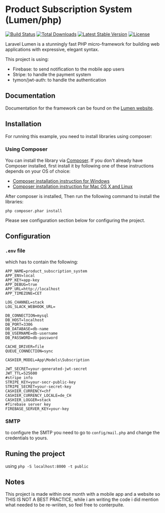 # Product Subscription System (Lumen/php)

[![Build Status](https://travis-ci.org/laravel/lumen-framework.svg)](https://travis-ci.org/laravel/lumen-framework)
[![Total Downloads](https://img.shields.io/packagist/dt/laravel/framework)](https://packagist.org/packages/laravel/lumen-framework)
[![Latest Stable Version](https://img.shields.io/packagist/v/laravel/framework)](https://packagist.org/packages/laravel/lumen-framework)
[![License](https://img.shields.io/packagist/l/laravel/framework)](https://packagist.org/packages/laravel/lumen-framework)

Laravel Lumen is a stunningly fast PHP micro-framework for building web applications with expressive, elegant syntax.

This project is using:
- Firebase: to send notification to the mobile app users
- Stripe: to handle the payment system 
- tymon/jwt-auth: to handle the authentication

## Documentation

Documentation for the framework can be found on the [Lumen website](https://lumen.laravel.com/docs).

## Installation
For running this example, you need to install libraries using composer:

### Using Composer
You can install the library via [Composer](https://getcomposer.org/). If you don't already have Composer installed, first install it by following one of these instructions depends on your OS of choice:
* [Composer installation instruction for Windows](https://getcomposer.org/doc/00-intro.md#installation-windows)
* [Composer installation instruction for Mac OS X and Linux](https://getcomposer.org/doc/00-intro.md#installation-linux-unix-osx)

After composer is installed, Then run the following command to install the libraries:

```
php composer.phar install
```
Please see configuration section below for configuring the project.

## Configuration

### ```.env``` file

 which has to contain the following:

```
APP_NAME=product_subscription_system
APP_ENV=local
APP_KEY=app-key
APP_DEBUG=true
APP_URL=http://localhost
APP_TIMEZONE=CET

LOG_CHANNEL=stack
LOG_SLACK_WEBHOOK_URL=

DB_CONNECTION=mysql
DB_HOST=localhost
DB_PORT=3306
DB_DATABASE=db-name
DB_USERNAME=db-username
DB_PASSWORD=db-password

CACHE_DRIVER=file
QUEUE_CONNECTION=sync

CASHIER_MODEL=App\Models\Subscription

JWT_SECRET=your-generated-jwt-secret
JWT_TTL=525600
#stripe info
STRIPE_KEY=your-secr-public-key
STRIPE_SECRET=your-secret-key
CASHIER_CURRENCY=chf
CASHIER_CURRENCY_LOCALE=de_CH
CASHIER_LOGGER=stack
#firebase server key
FIREBASE_SERVER_KEY=your-key

```
### SMTP

to configure the SMTP you need to go to ```config/mail.php``` and change the credentials to yours.

## Runing the project

using ```php -S localhost:8000 -t public```

## Notes

This project is made within one month with a mobile app and a website so THIS IS NOT A BEST PRACTICE, while i am writing the code i did mention what needed to be re-wriiten, so feel free to conterpuite.
